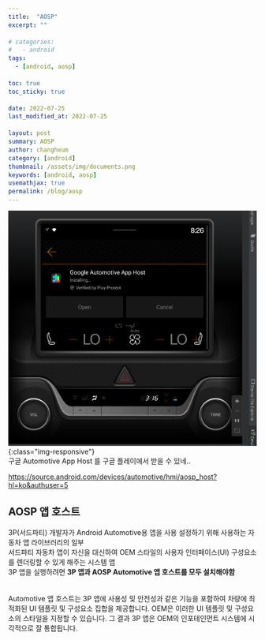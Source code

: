 ```yaml
---
title:  "AOSP"
excerpt: ""

# categories:
#   - android
tags:
  - [android, aosp]

toc: true
toc_sticky: true
 
date: 2022-07-25
last_modified_at: 2022-07-25

layout: post
summary: AOSP
author: changheum
category: [android]
thumbnail: /assets/img/documents.png
keywords: [android, aosp]
usemathjax: true
permalink: /blog/aosp
---
```


![Image Alt 텍스트](/assets/img/posts/2022-07-27_Automotive_App_Host.png){:class="img-responsive"}<br>
구글 Automotive App Host 를 구글 플레이에서 받을 수 있네..<br>

https://source.android.com/devices/automotive/hmi/aosp_host?hl=ko&authuser=5

## AOSP 앱 호스트
3P(서드파티) 개발자가 Android Automotive용 앱을 사용 설정하기 위해 사용하는 자동차 앱 라이브러리의 일부<br>
서드파티 자동차 앱이 자신을 대신하여 OEM 스타일의 사용자 인터페이스(UI) 구성요소를 렌더링할 수 있게 해주는 시스템 앱<br>
3P 앱을 실행하려면 <b>3P 앱과 AOSP Automotive 앱 호스트를 모두 설치해야함</b><br>
<br>
<br>
Automotive 앱 호스트는 3P 앱에 사용성 및 안전성과 같은 기능을 포함하여 차량에 최적화된 UI 템플릿 및 구성요소 집합을 제공합니다.
OEM은 이러한 UI 템플릿 및 구성요소의 스타일을 지정할 수 있습니다.
그 결과 3P 앱은 OEM의 인포테인먼트 시스템에 시각적으로 잘 통합됩니다.
